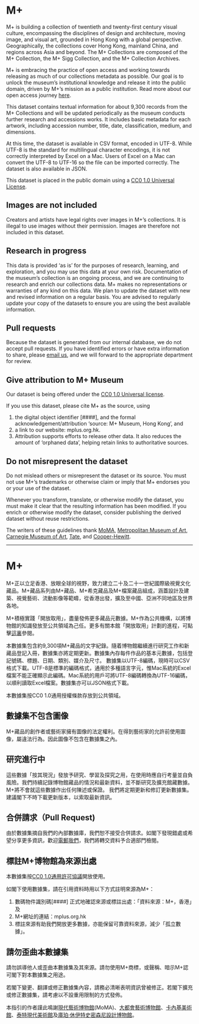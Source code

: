 # M+

M+ is building a collection of twentieth and twenty-first century visual culture, encompassing the disciplines of design and architecture, moving image, and visual art, grounded in Hong Kong with a global perspective. Geographically, the collections cover Hong Kong, mainland China, and regions across Asia and beyond. The M+ Collections are composed of the M+ Collection, the M+ Sigg Collection, and the M+ Collection Archives.

M+ is embracing the practice of open access and working towards releasing as much of our collections metadata as possible. Our goal is to unlock the museum’s institutional knowledge and release it into the public domain, driven by M+’s mission as a public institution. Read more about our open access journey [here](https://medium.com/mpluslabs/open-access-ahead-8dfe9984344d). 

This dataset contains textual information for about 9,300 records from the M+ Collections and will be updated periodically as the museum conducts further research and accessions works. It includes basic metadata for each artwork, including accession number, title, date, classification, medium, and dimensions.

At this time, the dataset is available in CSV format, encoded in UTF-8. While UTF-8 is the standard for multilingual character encodings, it is not correctly interpreted by Excel on a Mac. Users of Excel on a Mac can convert the UTF-8 to UTF-16 so the file can be imported correctly. The dataset is also available in JSON.

This dataset is placed in the public domain using a [CC0 1.0 Universal License](https://creativecommons.org/publicdomain/zero/1.0/).
 
## Images are not included

Creators and artists have legal rights over images in M+’s collections. It is illegal to use images without their permission. Images are therefore not included in this dataset. 
 
## Research in progress

This data is provided ‘as is’ for the purposes of research, learning, and exploration, and you may use this data at your own risk. Documentation of the museum’s collection is an ongoing process, and we are continuing to research and enrich our collections data. M+ makes no representations or warranties of any kind on this data.
We plan to update the dataset with new and revised information on a regular basis. You are advised to regularly update your copy of the datasets to ensure you are using the best available information.
 
## Pull requests

Because the dataset is generated from our internal database, we do not accept pull requests. If you have identified errors or have extra information to share, please [email us](mailto:stories@mplus.org.hk), and we will forward to the appropriate department for review.
 
## Give attribution to M+ Museum

Our dataset is being offered under the [CC0 1.0 Universal license](https://creativecommons.org/publicdomain/zero/1.0/).

If you use this dataset, please cite M+ as the source, using 

1. the digital object identifier [####], and 
the formal acknowledgement/attribution ‘source: M+ Museum, Hong Kong’, and
2. a link to our website: mplus.org.hk. 
3. Attribution supports efforts to release other data. It also reduces the amount of ‘orphaned data’, helping retain links to authoritative sources. 
 
## Do not misrepresent the dataset

Do not mislead others or misrepresent the dataset or its source. You must not use M+’s trademarks or otherwise claim or imply that M+ endorses you or your use of the dataset.

Whenever you transform, translate, or otherwise modify the dataset, you must make it clear that the resulting information has been modified. If you enrich or otherwise modify the dataset, consider publishing the derived dataset without reuse restrictions.

The writers of these guidelines thank [MoMA](https://github.com/MuseumofModernArt/collection), [Metropolitan Museum of Art](http://github.com/metmuseum/), [Carnegie Museum of Art](https://github.com/cmoa/collection), [Tate](https://github.com/tategallery/collection), and [Cooper-Hewitt](https://github.com/cooperhewitt/collection).

------

# M+

M+正以立足香港、放眼全球的視野，致力建立二十及二十一世紀國際級視覺文化藏品。M+藏品系列由M+藏品、M+希克藏品及M+檔案藏品組成，涵蓋設計及建築、視覺藝術、流動影像等範疇，從香港出發，擴及至中國、亞洲不同地區及世界各地。

M+積極實踐「開放取用」，盡量發佈更多藏品元數據。M+作為公共機構，以將博物館的知識發放至公共領域為己任。更多有關本館「開放取用」計劃的進程，可點擊[這裏](https://medium.com/mpluslabs/open-access-ahead-8dfe9984344d)參閱。

本數據集包含約9,300項M+藏品的文字紀錄。隨着博物館繼續進行研究工作和新藏品登記入冊，數據集亦將定期更新。數據集內存每件作品的基本元數據，包括登記號碼、標題、日期、類別、媒介及尺寸。
數據集以UTF-8編碼，現時可以CSV格式下載。UTF-8是標準的編碼格式，通用於多種語言字元，惟Mac系統的Excel檔案不能正確顯示此編碼。Mac系統的用戶可將UTF-8編碼轉換為UTF-16編碼，以順利讀取Excel檔案。數據集亦可以JSON格式下載。

本數據集按CC0 1.0通用授權條款存放到公共領域。
 
## 數據集不包含圖像

M+藏品的創作者或藝術家擁有圖像的法定權利。在得到藝術家的允許前使用圖像，屬違法行為。因此圖像不包含在數據集之內。
 
## 研究進行中

這些數據「按其現況」發放予研究、學習及探究之用，在使用時應自行考量並自負風險。我們持續記錄博物館藏品的情況和最新資料，並不斷研究及擴充館藏數據。M+將不會就這些數據作出任何陳述或保證。
我們將定期更新和修訂更新數據集。建議閣下不時下載更新版本，以索取最新資訊。
 
## 合併請求（Pull Request)

由於數據集摘自我們的內部數據庫，我們恕不接受合併請求。如閣下發現錯處或希望分享更多資訊，歡迎[電郵我們](mailto:stories@mplus.org.hk)，我們將轉交資料予合適部門檢閱。
 
## 標註M+博物館為來源出處

本數據集按[CC0 1.0通用許可協議](https://creativecommons.org/publicdomain/zero/1.0/)開放使用。

如閣下使用數據集，請在引用資料時用以下方式註明來源為M+：

1. 數碼物件識別碼[####] 正式地確認來源或標註出處：「資料來源：M+，香港」及
2. M+網址的連結：mplus.org.hk
3. 標註來源有助我們開放更多數據，亦能保留可靠資料來源，減少「孤立數據」。
 
## 請勿歪曲本數據集

請勿誤導他人或歪曲本數據集及其來源。請勿使用M+商標，或聲稱、暗示M+認可閣下對本數據集之用途。 

若閣下變更、翻譯或修正數據集內容，請務必清晰表明資訊曾被修正。若閣下擴充或修正數據集，請考慮以不設重用限制的方式發佈。

本指引的作者謹此鳴謝[現代藝術博物館](https://github.com/MuseumofModernArt/collection)(MoMA)、[大都會藝術博物館](http://github.com/metmuseum/)、[卡內基美術館](https://github.com/cmoa/collection)、[泰特現代美術館](https://github.com/tategallery/collection)及[庫珀·休伊特史密森尼設計博物館](https://github.com/cooperhewitt/collection)。

